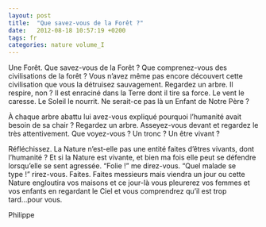 ```yaml
---
layout: post
title:  "Que savez-vous de la Forêt ?"
date:   2012-08-18 10:57:19 +0200
tags: fr
categories: nature volume_I
---
```

Une Forêt. Que savez-vous de la Forêt ? Que comprenez-vous des civilisations de la forêt ? Vous n’avez même pas encore découvert cette civilisation que vous la détruisez sauvagement. Regardez un arbre. Il respire, non ? Il est enraciné dans la Terre dont il tire sa force. Le vent le caresse. Le Soleil le nourrit. Ne serait-ce pas là un Enfant de Notre Père ?

À chaque arbre abattu lui avez-vous expliqué pourquoi l’humanité avait besoin de sa chair ? Regardez un arbre. Asseyez-vous devant et regardez le très attentivement. Que voyez-vous ? Un tronc ? Un être vivant ?

Réfléchissez. La Nature n’est-elle pas une entité faites d’êtres vivants, dont l’humanité ? Et si la Nature est vivante, et bien ma fois elle peut se défendre lorsqu’elle se sent agressée. “Folie !” me direz-vous. “Quel malade se type !” rirez-vous. Faites. Faites messieurs mais viendra un jour ou cette Nature engloutira vos maisons et ce jour-là vous pleurerez vos femmes et vos enfants en regardant le Ciel et vous comprendrez qu’il est trop tard...pour vous.

Philippe



<!-- 
Ce(tte) œuvre est mise à disposition selon les termes de la Licence Creative Commons Attribution - Pas d’Utilisation Commerciale 4.0 International.
-->